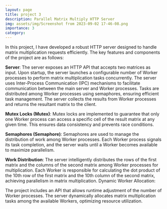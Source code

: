 ```yaml
---
layout: page
title: project 3
description: Parallel Matrix Multiply HTTP Server
img: assets/img/Screenshot from 2023-09-02 17-46-08.png
importance: 3
category: 
---
```


In this project, I have developed a robust HTTP server designed to handle matrix multiplication requests efficiently. The key features and components of the project are as follows:

**Server**:
The server exposes an HTTP API that accepts two matrices as input.
Upon startup, the server launches a configurable number of Worker processes to perform matrix multiplication tasks concurrently.
The server uses Inter-Process Communication (IPC) mechanisms to facilitate communication between the main server and Worker processes.
Tasks are distributed among Worker processes using semaphores, ensuring efficient task management.
The server collects the results from Worker processes and returns the resultant matrix to the client.

**Mutex Locks (Mutex)**:
Mutex locks are implemented to guarantee that only one Worker process can access a specific cell of the result matrix at any given time. This ensures data consistency and prevents race conditions.

**Semaphores (Semaphore)**:
Semaphores are used to manage the distribution of work among Worker processes. Each Worker process signals its task completion, and the server waits until a Worker becomes available to maximize parallelism.

**Work Distribution**:
The server intelligently distributes the rows of the first matrix and the columns of the second matrix among Worker processes for multiplication.
Each Worker is responsible for calculating the dot product of the 10th row of the first matrix and the 10th column of the second matrix, achieving parallelism in matrix multiplication.
Dynamic Worker Allocation:

The project includes an API that allows runtime adjustment of the number of Worker processes.
The server dynamically allocates matrix multiplication tasks among the available Workers, optimizing resource utilization.
